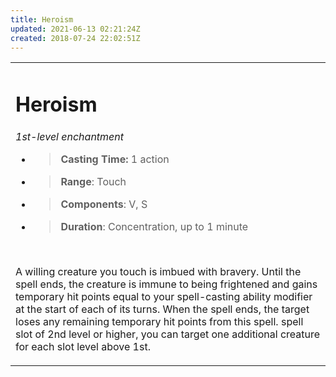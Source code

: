 ```yaml
---
title: Heroism
updated: 2021-06-13 02:21:24Z
created: 2018-07-24 22:02:51Z
---
```


<table><tbody><tr class="odd"><td><h1 id="heroism"><strong>Heroism</strong></h1><p><em>1st-level enchantment</em></p><ul><li><blockquote><p><strong>Casting Time:</strong> 1 action</p></blockquote></li><li><blockquote><p><strong>Range</strong>: Touch</p></blockquote></li><li><blockquote><p><strong>Components</strong>: V, S</p></blockquote></li><li><blockquote><p><strong>Duration</strong>: Concentration, up to 1 minute</p></blockquote></li></ul><p> </p><p>A willing creature you touch is imbued with bravery. Until the spell ends, the creature is immune to being frightened and gains temporary hit points equal to your spell-casting ability modifier at the start of each of its turns. When the spell ends, the target loses any remaining temporary hit points from this spell. spell slot of 2nd level or higher, you can target one additional creature for each slot level above 1st.</p></td></tr></tbody></table>